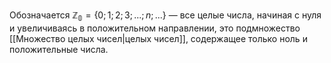 Обозначается $\mathbb{Z_0} = \{0; 1; 2; 3; ...; n; ...\}$ — все целые числа, начиная с нуля и увеличиваясь в положительном направлении, это подмножество [[Множество целых чисел|целых чисел]], содержащее только ноль и положительные числа.